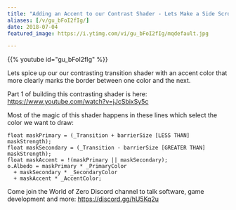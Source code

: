 ```yaml
---
title: "Adding an Accent to our Contrast Shader - Lets Make a Side Scrolling Shooter - Part 4"
aliases: [/v/gu_bFoI2fIg/]
date: 2018-07-04
featured_image: https://i.ytimg.com/vi/gu_bFoI2fIg/mqdefault.jpg

---
```


{{% youtube id="gu_bFoI2fIg" %}}

Lets spice up our our contrasting transition shader with an accent color that more clearly marks the border between one color and the next.

Part 1 of building this contrasting shader is here: https://www.youtube.com/watch?v=jJcSbixSy5c

Most of the magic of this shader happens in these lines which select the color we want to draw:

```
float maskPrimary = (_Transition + barrierSize [LESS THAN] maskStrength);
float maskSecondary = (_Transition - barrierSize [GREATER THAN] maskStrength);
float maskAccent = !(maskPrimary || maskSecondary);
o.Albedo = maskPrimary * _PrimaryColor
  + maskSecondary * _SecondaryColor
  + maskAccent * _AccentColor;
```

Come join the World of Zero Discord channel to talk software, game development and more: https://discord.gg/hU5Kq2u